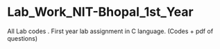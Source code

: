 # Lab_Work_NIT-Bhopal_1st_Year
All Lab codes .
First year lab assignment in C language.
(Codes + pdf of questions) 
